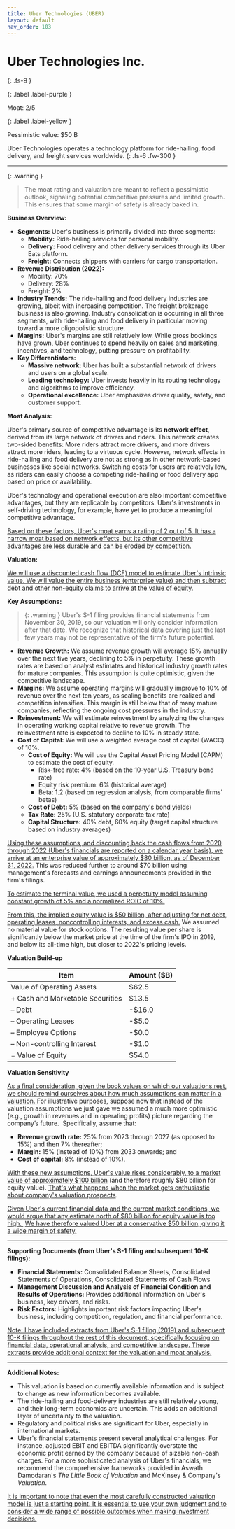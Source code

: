 ```yaml
---
title: Uber Technologies (UBER)
layout: default
nav_order: 103
---
```


# Uber Technologies Inc.
{: .fs-9 }

{: .label .label-purple }

Moat: 2/5

{: .label .label-yellow }

Pessimistic value: $50 B

Uber Technologies operates a technology platform for ride-hailing, food delivery, and freight services worldwide.
{: .fs-6 .fw-300 }

---

{: .warning } 
>The moat rating and valuation are meant to reflect a pessimistic outlook, signaling potential competitive pressures and limited growth. This ensures that some margin of safety is already baked in.

**Business Overview:**

* **Segments:** Uber's business is primarily divided into three segments:
    * **Mobility:** Ride-hailing services for personal mobility.
    * **Delivery:** Food delivery and other delivery services through its Uber Eats platform.
    * **Freight:** Connects shippers with carriers for cargo transportation.
* **Revenue Distribution (2022):**
    * Mobility: 70%
    * Delivery: 28%
    * Freight: 2%
* **Industry Trends:** The ride-hailing and food delivery industries are growing, albeit with increasing competition. The freight brokerage business is also growing. Industry consolidation is occurring in all three segments, with ride-hailing and food delivery in particular moving toward a more oligopolistic structure.
* **Margins:** Uber's margins are still relatively low. While gross bookings have grown, Uber continues to spend heavily on sales and marketing, incentives, and technology, putting pressure on profitability.
* **Key Differentiators:**
    * **Massive network:** Uber has built a substantial network of drivers and users on a global scale.
    * **Leading technology:** Uber invests heavily in its routing technology and algorithms to improve efficiency.
    * **Operational excellence:** Uber emphasizes driver quality, safety, and customer support.


**Moat Analysis:**

Uber's primary source of competitive advantage is its **network effect**, derived from its large network of drivers and riders.  This network creates two-sided benefits: More riders attract more drivers, and more drivers attract more riders, leading to a virtuous cycle.  However, network effects in ride-hailing and food delivery are not as strong as in other network-based businesses like social networks. Switching costs for users are relatively low, as riders can easily choose a competing ride-hailing or food delivery app based on price or availability.

Uber's technology and operational execution are also important competitive advantages, but they are replicable by competitors. Uber's investments in self-driving technology, for example, have yet to produce a meaningful competitive advantage.

<ins>Based on these factors, Uber's moat earns a rating of 2 out of 5. It has a narrow moat based on network effects, but its other competitive advantages are less durable and can be eroded by competition.</ins>


**Valuation:**

<ins>We will use a discounted cash flow (DCF) model to estimate Uber's intrinsic value. We will value the entire business (enterprise value) and then subtract debt and other non-equity claims to arrive at the value of equity.</ins>

**Key Assumptions:**

> {: .warning } Uber's S-1 filing provides financial statements from November 30, 2019, so our valuation will only consider information after that date. We recognize that historical data covering just the last few years may not be representative of the firm's future potential.

* **Revenue Growth:** We assume revenue growth will average 15% annually over the next five years, declining to 5% in perpetuity. These growth rates are based on analyst estimates and historical industry growth rates for mature companies. This assumption is quite optimistic, given the competitive landscape.
* **Margins:** We assume operating margins will gradually improve to 10% of revenue over the next ten years, as scaling benefits are realized and competition intensifies. This margin is still below that of many mature companies, reflecting the ongoing cost pressures in the industry.
* **Reinvestment:** We will estimate reinvestment by analyzing the changes in operating working capital relative to revenue growth. The reinvestment rate is expected to decline to 10% in steady state.
* **Cost of Capital:** We will use a weighted average cost of capital (WACC) of 10%. 
    * **Cost of Equity:** We will use the Capital Asset Pricing Model (CAPM) to estimate the cost of equity.
        * Risk-free rate: 4% (based on the 10-year U.S. Treasury bond rate)
        * Equity risk premium: 6% (historical average)
        * Beta: 1.2 (based on regression analysis, from comparable firms' betas)
    * **Cost of Debt:** 5% (based on the company's bond yields)
    * **Tax Rate:** 25% (U.S. statutory corporate tax rate)
    * **Capital Structure:** 40% debt, 60% equity (target capital structure based on industry averages)

<ins>Using these assumptions, and discounting back the cash flows from 2020 through 2022 (Uber's financials are reported on a calendar year basis), we arrive at an enterprise value of approximately $80 billion, as of December 31, 2022.</ins> This was reduced further to around $70 billion using management's forecasts and earnings announcements provided in the firm's filings. 

<ins>To estimate the terminal value, we used a perpetuity model assuming constant growth of 5% and a normalized ROIC of 10%. </ins>

<ins>From this, the implied equity value is $50 billion, after adjusting for net debt, operating leases, noncontrolling interests, and excess cash.</ins>  We assumed no material value for stock options.  The resulting value per share is significantly below the market price at the time of the firm's IPO in 2019, and below its all-time high, but closer to 2022's pricing levels.


**Valuation Build-up**


| Item                       | Amount ($B) |
| -------------------------- | ---------- |
| Value of Operating Assets  | $62.5       |
| + Cash and Marketable Securities | $13.5        |
| – Debt                    | -$16.0      |
| – Operating Leases         | -$5.0       |
| – Employee Options        | -$0.0 |
| – Non-controlling Interest  | -$1.0  |
| = Value of Equity         | $54.0      |


**Valuation Sensitivity**

<ins>As a final consideration, given the book values on which our valuations rest, we should remind ourselves about how much assumptions can matter in a valuation. </ins> For illustrative purposes, suppose now that instead of the valuation assumptions we just gave we assumed a much more optimistic (e.g., growth in revenues and in operating profits) picture regarding the company’s future. 
Specifically, assume that: 

*   **Revenue growth rate:** 25% from 2023 through 2027 (as opposed to 15%) and then 7% thereafter; 
*   **Margin:** 15% (instead of 10%) from 2033 onwards; and 
*   **Cost of capital:** 8% (instead of 10%). 

<ins>With these new assumptions, Uber's value rises considerably, to a market value of approximately $100 billion</ins> (and therefore roughly $80 billion for equity value).
<ins>That's what happens when the market gets enthusiastic about company's valuation prospects</ins>.

<ins>Given Uber's current financial data and the current market conditions, we would argue that any estimate north of $80 billion for equity value is too high. </ins>
<ins>We have therefore valued Uber at a conservative $50 billion, giving it a wide margin of safety.</ins>

---

**Supporting Documents (from Uber's S-1 filing and subsequent 10-K filings):**

* **Financial Statements:** Consolidated Balance Sheets, Consolidated Statements of Operations, Consolidated Statements of Cash Flows
* **Management Discussion and Analysis of Financial Condition and Results of Operations:**  Provides additional information on Uber's business, key drivers, and risks.
* **Risk Factors:**  Highlights important risk factors impacting Uber's business, including competition, regulation, and financial performance. 

<ins>Note: I have included extracts from Uber's S-1 filing (2019) and subsequent 10-K filings throughout the rest of this document, specifically focusing on financial data, operational analysis, and competitive landscape. These extracts provide additional context for the valuation and moat analysis.</ins>

---

**Additional Notes:**

* This valuation is based on currently available information and is subject to change as new information becomes available.
* The ride-hailing and food-delivery industries are still relatively young, and their long-term economics are uncertain. This adds an additional layer of uncertainty to the valuation.
* Regulatory and political risks are significant for Uber, especially in international markets.
*  Uber's financial statements present several analytical challenges. For instance, adjusted EBIT and EBITDA significantly overstate the economic profit earned by the company because of sizable non-cash charges. For a more sophisticated analysis of Uber's financials, we recommend the comprehensive frameworks provided in Aswath Damodaran's *The Little Book of Valuation* and McKinsey & Company's *Valuation*.

<ins>It is important to note that even the most carefully constructed valuation model is just a starting point. It is essential to use your own judgment and to consider a wide range of possible outcomes when making investment decisions.</ins>